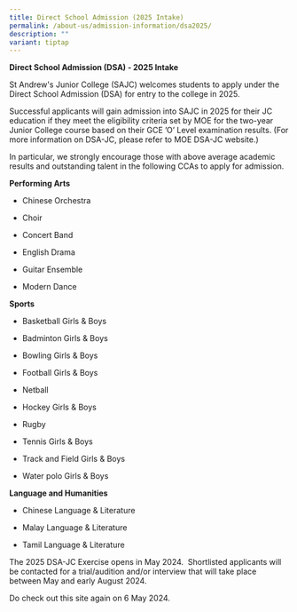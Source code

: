 ```yaml
---
title: Direct School Admission (2025 Intake)
permalink: /about-us/admission-information/dsa2025/
description: ""
variant: tiptap
---
```

<p><strong>Direct School Admission (DSA) - 2025 Intake</strong>
</p>
<p>St Andrew's Junior College (SAJC) welcomes students to apply under the
Direct School Admission (DSA) for entry to the college in 2025.</p>
<p>Successful applicants will gain admission into SAJC in 2025 for their
JC education if they meet the eligibility criteria set by MOE for the two-year
Junior College course based on their GCE ’O’ Level examination results.
(For more information on DSA-JC, please refer to MOE DSA-JC website.)</p>
<p>In particular, we strongly encourage those with above average academic
results and outstanding talent in the following CCAs to apply for admission.&nbsp;</p>
<p></p>
<p><strong>Performing Arts &nbsp;&nbsp;</strong>
</p>
<ul data-tight="true" class="tight">
<li>
<p>Chinese Orchestra</p>
</li>
<li>
<p>Choir&nbsp;</p>
</li>
<li>
<p>Concert Band&nbsp;</p>
</li>
<li>
<p>English Drama</p>
</li>
<li>
<p>Guitar Ensemble</p>
</li>
<li>
<p>Modern Dance</p>
</li>
</ul>
<p></p>
<p><strong>Sports</strong>
</p>
<ul data-tight="true" class="tight">
<li>
<p>Basketball Girls &amp; Boys</p>
</li>
<li>
<p>Badminton Girls &amp; Boys</p>
</li>
<li>
<p>Bowling Girls &amp; Boys</p>
</li>
<li>
<p>Football Girls &amp; Boys</p>
</li>
<li>
<p>Netball</p>
</li>
<li>
<p>Hockey Girls &amp; Boys</p>
</li>
<li>
<p>Rugby</p>
</li>
<li>
<p>Tennis Girls &amp; Boys&nbsp;</p>
</li>
<li>
<p>Track and Field Girls &amp; Boys</p>
</li>
<li>
<p>Water polo Girls &amp; Boys</p>
</li>
</ul>
<p></p>
<p><strong>Language and Humanities</strong>
</p>
<ul data-tight="true" class="tight">
<li>
<p>Chinese Language &amp; Literature</p>
</li>
<li>
<p>Malay Language &amp; Literature</p>
</li>
<li>
<p>Tamil Language &amp; Literature</p>
</li>
</ul>
<p></p>
<p>The 2025 DSA-JC Exercise opens in May 2024. &nbsp;Shortlisted applicants
will be contacted for a trial/audition and/or interview that will take
place between May and early August 2024.</p>
<p>Do check out this site again on 6 May 2024.</p>